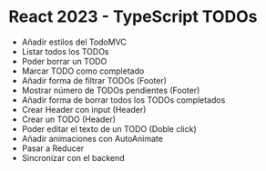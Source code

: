 # React 2023 - TypeScript TODOs

- Añadir estilos del TodoMVC
- Listar todos los TODOs
- Poder borrar un TODO
- Marcar TODO como completado
- Añadir forma de filtrar TODOs (Footer)
- Mostrar número de TODOs pendientes (Footer)
- Añadir forma de borrar todos los TODOs completados
- Crear Header con input (Header)
- Crear un TODO (Header)
- Poder editar el texto de un TODO (Doble click)
- Añadir animaciones con AutoAnimate
- Pasar a Reducer
- Sincronizar con el backend

